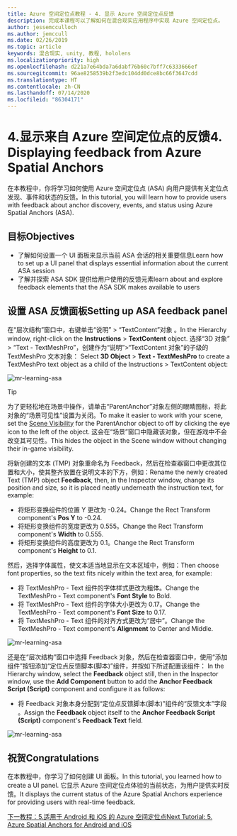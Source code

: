 ```yaml
---
title: Azure 空间定位点教程 - 4. 显示 Azure 空间定位点反馈
description: 完成本课程可以了解如何在混合现实应用程序中实现 Azure 空间定位点。
author: jessemcculloch
ms.author: jemccull
ms.date: 02/26/2019
ms.topic: article
keywords: 混合现实, unity, 教程, hololens
ms.localizationpriority: high
ms.openlocfilehash: d221a7e64bda7a6dabf76b60c7bff7c6333666ef
ms.sourcegitcommit: 96ae8258539b2f3edc104dd0dce8bc66f3647cdd
ms.translationtype: HT
ms.contentlocale: zh-CN
ms.lasthandoff: 07/14/2020
ms.locfileid: "86304171"
---
```

# <a name="4-displaying-feedback-from-azure-spatial-anchors"></a><span data-ttu-id="c1bdf-105">4.显示来自 Azure 空间定位点的反馈</span><span class="sxs-lookup"><span data-stu-id="c1bdf-105">4. Displaying feedback from Azure Spatial Anchors</span></span>

<span data-ttu-id="c1bdf-106">在本教程中，你将学习如何使用 Azure 空间定位点 (ASA) 向用户提供有关定位点发现、事件和状态的反馈。</span><span class="sxs-lookup"><span data-stu-id="c1bdf-106">In this tutorial, you will learn how to provide users with feedback about anchor discovery, events, and status using Azure Spatial Anchors (ASA).</span></span>

## <a name="objectives"></a><span data-ttu-id="c1bdf-107">目标</span><span class="sxs-lookup"><span data-stu-id="c1bdf-107">Objectives</span></span>

* <span data-ttu-id="c1bdf-108">了解如何设置一个 UI 面板来显示当前 ASA 会话的相关重要信息</span><span class="sxs-lookup"><span data-stu-id="c1bdf-108">Learn how to set up a UI panel that displays essential information about the current ASA session</span></span>
* <span data-ttu-id="c1bdf-109">了解并探索 ASA SDK 提供给用户使用的反馈元素</span><span class="sxs-lookup"><span data-stu-id="c1bdf-109">learn about and explore feedback elements that the ASA SDK makes available to users</span></span>

## <a name="setting-up-asa-feedback-panel"></a><span data-ttu-id="c1bdf-110">设置 ASA 反馈面板</span><span class="sxs-lookup"><span data-stu-id="c1bdf-110">Setting up ASA feedback panel</span></span>

<span data-ttu-id="c1bdf-111">在“层次结构”窗口中，右键单击“说明” > “TextContent”对象 。</span><span class="sxs-lookup"><span data-stu-id="c1bdf-111">In the Hierarchy window, right-click on the **Instructions** > **TextContent** object.</span></span> <span data-ttu-id="c1bdf-112">选择“3D 对象” > “Text - TextMeshPro”，创建作为“说明”>“TextContent 对象”的子级的 TextMeshPro 文本对象： </span><span class="sxs-lookup"><span data-stu-id="c1bdf-112">Select **3D Object** > **Text - TextMeshPro** to create a TextMeshPro text object as a child of the Instructions > TextContent object:</span></span>

![mr-learning-asa](images/mr-learning-asa/asa-04-section1-step1-1.png)

> [!TIP]
> <span data-ttu-id="c1bdf-114">为了更轻松地在场景中操作，请单击“ParentAnchor”对象左侧的眼睛图标，将此对象的“场景可见性”设置为关闭。<a href="https://docs.unity3d.com/Manual/SceneVisibility.html" target="_blank"></a></span><span class="sxs-lookup"><span data-stu-id="c1bdf-114">To make it easier to work with your scene, set the  <a href="https://docs.unity3d.com/Manual/SceneVisibility.html" target="_blank">Scene Visibility</a> for the ParentAnchor object to off by clicking the eye icon to the left of the object.</span></span> <span data-ttu-id="c1bdf-115">这会在“场景”窗口中隐藏该对象，但在游戏中不会改变其可见性。</span><span class="sxs-lookup"><span data-stu-id="c1bdf-115">This hides the object in the Scene window without changing their in-game visibility.</span></span>

<span data-ttu-id="c1bdf-116">将新创建的文本 (TMP) 对象重命名为 Feedback，然后在检查器窗口中更改其位置和大小，使其整齐放置在说明文本的下方，例如：</span><span class="sxs-lookup"><span data-stu-id="c1bdf-116">Rename the newly created Text (TMP) object **Feedback**, then, in the Inspector window, change its position and size, so it is placed neatly underneath the instruction text, for example:</span></span>

* <span data-ttu-id="c1bdf-117">将矩形变换组件的位置 Y 更改为 -0.24。</span><span class="sxs-lookup"><span data-stu-id="c1bdf-117">Change the Rect Transform component's **Pos Y** to -0.24.</span></span>
* <span data-ttu-id="c1bdf-118">将矩形变换组件的宽度更改为 0.555。</span><span class="sxs-lookup"><span data-stu-id="c1bdf-118">Change the Rect Transform component's **Width** to 0.555.</span></span>
* <span data-ttu-id="c1bdf-119">将矩形变换组件的高度更改为 0.1。</span><span class="sxs-lookup"><span data-stu-id="c1bdf-119">Change the Rect Transform component's **Height** to 0.1.</span></span>

<span data-ttu-id="c1bdf-120">然后，选择字体属性，使文本适当地显示在文本区域中，例如：</span><span class="sxs-lookup"><span data-stu-id="c1bdf-120">Then choose font properties, so the text fits nicely within the text area, for example:</span></span>

* <span data-ttu-id="c1bdf-121">将 TextMeshPro - Text 组件的字体样式更改为粗体。</span><span class="sxs-lookup"><span data-stu-id="c1bdf-121">Change the TextMeshPro - Text component's **Font Style** to Bold.</span></span>
* <span data-ttu-id="c1bdf-122">将 TextMeshPro - Text 组件的字体大小更改为 0.17。</span><span class="sxs-lookup"><span data-stu-id="c1bdf-122">Change the TextMeshPro - Text component's **Font Size** to 0.17.</span></span>
* <span data-ttu-id="c1bdf-123">将 TextMeshPro - Text 组件的对齐方式更改为“居中”。</span><span class="sxs-lookup"><span data-stu-id="c1bdf-123">Change the TextMeshPro - Text component's **Alignment** to Center and Middle.</span></span>

![mr-learning-asa](images/mr-learning-asa/asa-04-section1-step1-2.png)

<span data-ttu-id="c1bdf-125">还是在“层次结构”窗口中选择 Feedback 对象，然后在检查器窗口中，使用“添加组件”按钮添加“定位点反馈脚本(脚本)”组件，并按如下所述配置该组件：  </span><span class="sxs-lookup"><span data-stu-id="c1bdf-125">In the Hierarchy window, select the **Feedback** object still, then in the Inspector window, use the **Add Component** button to add the **Anchor Feedback Script (Script)** component and configure it as follows:</span></span>

* <span data-ttu-id="c1bdf-126">将 Feedback 对象本身分配到“定位点反馈脚本(脚本)”组件的“反馈文本”字段  。</span><span class="sxs-lookup"><span data-stu-id="c1bdf-126">Assign the **Feedback** object itself to the **Anchor Feedback Script (Script)** component's **Feedback Text** field.</span></span>

![mr-learning-asa](images/mr-learning-asa/asa-04-section1-step1-3.png)

## <a name="congratulations"></a><span data-ttu-id="c1bdf-128">祝贺</span><span class="sxs-lookup"><span data-stu-id="c1bdf-128">Congratulations</span></span>

<span data-ttu-id="c1bdf-129">在本教程中，你学习了如何创建 UI 面板。</span><span class="sxs-lookup"><span data-stu-id="c1bdf-129">In this tutorial, you learned how to create a UI panel.</span></span> <span data-ttu-id="c1bdf-130">它显示 Azure 空间定位点体验的当前状态，为用户提供实时反馈。</span><span class="sxs-lookup"><span data-stu-id="c1bdf-130">It displays the current status of the Azure Spatial Anchors experience for providing users with real-time feedback.</span></span>

[<span data-ttu-id="c1bdf-131">下一教程：5.适用于 Android 和 iOS 的 Azure 空间定位点</span><span class="sxs-lookup"><span data-stu-id="c1bdf-131">Next Tutorial: 5. Azure Spatial Anchors for Android and iOS</span></span>](mr-learning-asa-05.md)
